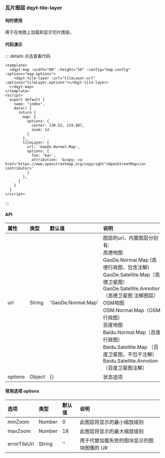 ### 瓦片图层 dqyt-tile-layer
#### 何时使用
用于在地图上加载和显示切片图层。
#### 代码演示


<tileLayer-index></tileLayer-index>
::: details 点击查看代码
```vue
<template>
  <dqyt-map :width="60" :height="50" :config="map.config" :options="map.options">
    <dqyt-tile-layer :url="tileLayer.url" :options="tileLayer.options"></dqyt-tile-layer>
  </dqyt-map>
</template>
<script>
  export default {
    name: "index",
    data() {
      return {
        map: {
          options: {
            center: [30.52, 119.98],
            zoom: 14
          }
        },
        tileLayer: {
          url: 'GaoDe.Normal.Map',
          options: {
            foo: 'bar',
            attribution: '&copy; <a href="https://www.openstreetmap.org/copyright">OpenStreetMap</a> contributors'
          }
        },
      }
    }
  }
</script>
```
:::

#### API
| 属性       | 类型   | 默认值   | 说明        |
|:------------- |:-------------|:-----|:----|
| url | String | 'GaoDe.Normal.Map' | 图层的url，内置图层分别有:  <br>高德地图 <br> GaoDe.Normal.Map (高德行政图，包含注解) <br> GaoDe.Satellite.Map（高德卫星图） <br> GaoDe.Satellite.Annotion（高德卫星图 注解图层）<br> OSM地图 <br> OSM.Normal.Map（OSM行政图） <br> 百度地图 <br> Baidu.Normal.Map（百度行政图） <br> Baidu.Satellite.Map （百度卫星图，不包干注解） <br> Baidu.Satellite.Annotion（百度卫星图注解） |
| options | Object | {} | 状态选项  |
#### 常用选项 options
| 选项          | 类型   | 默认值 | 说明  |
|:------------- |:-------------|:-----|:----|
| minZoom | Number |0| 此图层将显示的最小缩放级别 |
| maxZoom | Number |18| 此图层将显示的最大缩放级别 |
| errorTileUrl | String | '' | 用于代替加载失败的图块显示的图块图像的 UR |

